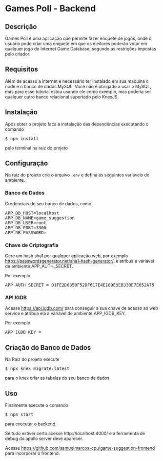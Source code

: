 # Games Poll - Backend

## Descrição

Games Poll é uma aplicação que permite fazer enquete de jogos, onde o usuário pode criar uma enquete em que os eleitores poderão votar em qualquer jogo do Internet Game Database, segundo as restrições impostas pelo criador.

## Requisitos

Além de acesso a internet e necessário ter instalado em sua maquina o node e o banco de dados MySQL. Você não é obrigado a usar o MySQL, mas para esse tutorial estou usando ele como exemplo, mas poderia ser qualquer outro banco relacional suportado pelo KnexJS.

## Instalação

Após obter o projeto faça a instalação das dependências executando o comando

<pre>
$ npm install
</pre>

pelo terminal na raiz do projeto

## Configuração

Na raiz do projeto crie o arquivo `.env` e defina as seguintes variaveis de ambiente.

### Banco de Dados

Credenciais do seu banco de dados, como:

<pre>
APP_DB_HOST=localhost
APP_DB_NAME=game_suggestion
APP_DB_USER=root
APP_DB_PORT=3306
APP_DB_PASSWORD=
</pre>

### Chave de Criptografia

Gere um hash sha1 por qualquer aplicação web, por exemplo https://passwordsgenerator.net/sha1-hash-generator/, e atribua a variável de ambiente APP_AUTH_SECRET.

Por exemplo:

<pre>
APP_AUTH_SECRET = D1FE2D6350F52DF617E4E189E9EB330E7E652A75
</pre>

### API IGDB

Acesse https://api.igdb.com/ para conseguir a sua chave de acesso ao web service e atribua ela a variável de ambiente APP_IGDB_KEY.

Por exemplo:

<pre>
APP_IGDB_KEY =
</pre>

## Criação do Banco de Dados

Na Raiz do projeto execute

<pre>$ npx knex migrate:latest</pre>

para o knex criar as tabelas do seu banco de dados

## Uso

Finalmente execute o comando

<pre>
$ npm start
</pre>

para executar o backend.

Se tudo estiver certo acesse http://localhost:4000/ e a ferramenta de debug do apollo server deve aparecer.

Acesse https://github.com/samuelmarcos-cpu/game-suggestion-frontend para incorporar o frontend.
